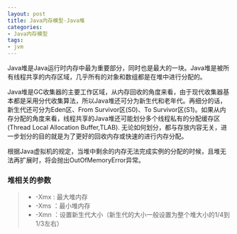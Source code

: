 ```yaml
---
layout: post
title: Java内存模型-Java堆
categories:
- Java内存模型
tags:
- jvm
---
```



Java堆是Java运行时内存中最为重要部分，同时也是最大的一块。Java堆是被所有线程共享的内存区域，几乎所有的对象和数组都是在堆中进行分配的。

Java堆是GC收集器的主要工作区域，从内存回收的角度来看，由于现代收集器基本都是采用分代收集算法，所以Java堆还可分为新生代和老年代。再细分的话，新生代还可分为Eden区、From Survivor区(S0)、To Survivor区(S1)。如果从内存分配的角度来看，线程共享的Java堆还可能划分多个线程私有的分配缓存区(Thread Local Allocation Buffer,TLAB). 无论如何划分，都与存放内容无关，进一步划分的目的就是为了更好的回收内存或快速的进行内存分配。

根据Java虚拟机的规定，当堆中剩余的内存无法完成实例的分配的时候，且堆无法再扩展时，将会抛出OutOfMemoryError异常。

### 堆相关的参数

> * -Xmx : 最大堆内存
> * -Xms ：最小堆内存
> * -Xmn ：设置新生代大小（新生代的大小一般设置为整个堆大小的1/4到1/3左右）